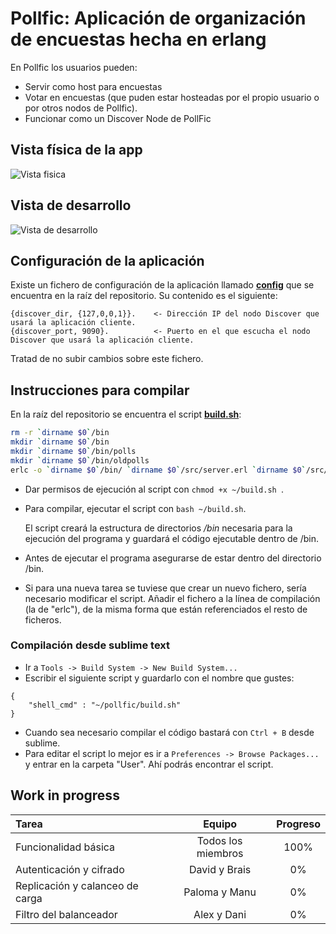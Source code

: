 # Pollfic: Aplicación de organización de encuestas hecha en erlang

En Pollfic los usuarios pueden:

* Servir como host para encuestas
* Votar en encuestas (que puden estar hosteadas por el propio usuario o por otros nodos de Pollfic).
* Funcionar como un Discover Node de PollFic

## Vista física de la app

![Vista fisica](https://raw.github.com/braismcastro/pollfic/master/Doc/Pollfic%20architecture_%20physical%20view.png)

## Vista de desarrollo

![Vista de desarrollo](https://raw.github.com/braismcastro/pollfic/master/Doc/pollfic_project_files_structure.png)

## Configuración de la aplicación

Existe un fichero de configuración  de la aplicación llamado [**config**](https://github.com/braismcastro/pollfic/blob/master/config) que se encuentra en la raíz del repositorio. Su contenido es el siguiente:
```
{discover_dir, {127,0,0,1}}.	<- Dirección IP del nodo Discover que usará la aplicación cliente.
{discover_port, 9090}.			<- Puerto en el que escucha el nodo Discover que usará la aplicación cliente.
```
Tratad de no subir cambios sobre este fichero.

## Instrucciones para compilar

En la raíz del repositorio se encuentra el script [**build.sh**](https://github.com/braismcastro/pollfic/blob/master/build.sh):

```bash
rm -r `dirname $0`/bin
mkdir `dirname $0`/bin
mkdir `dirname $0`/bin/polls
mkdir `dirname $0`/bin/oldpolls
erlc -o `dirname $0`/bin/ `dirname $0`/src/server.erl `dirname $0`/src/discover.erl `dirname $0`/src/util.erl `dirname $0`/src/dicc.erl `dirname $0`/src/client.erl
```
* Dar permisos de ejecución al script con ```chmod +x ~/build.sh ```.
* Para compilar, ejecutar el script con ```bash ~/build.sh```.

	 El script creará la estructura de directorios _/bin_ necesaria para la ejecución del programa y guardará el código ejecutable dentro de /bin.
    

* Antes de ejecutar el programa asegurarse de estar dentro del directorio /bin.
* Si para una nueva tarea se tuviese que crear un nuevo fichero, sería necesario modificar el script. Añadir el fichero a la línea de compilación (la de "erlc"), de la misma forma que están referenciados el resto de ficheros. 

### Compilación desde sublime text

* Ir a ```Tools -> Build System -> New Build System... ```
* Escribir el siguiente script y guardarlo con el nombre que gustes:

```
{
	"shell_cmd" : "~/pollfic/build.sh"
}
```

* Cuando sea necesario compilar el código bastará con ```Ctrl + B``` desde sublime.
* Para editar el script lo mejor es ir a ```Preferences -> Browse Packages... ``` y entrar en la carpeta "User". Ahí podrás encontrar el script.

## Work in progress
Tarea | Equipo | Progreso
:------------ | :-------------: | :---:
Funcionalidad básica | Todos los miembros | 100%
Autenticación y cifrado | David y Brais | 0%
Replicación y calanceo de carga | Paloma y Manu | 0%
Filtro del balanceador | Alex y Dani | 0%
